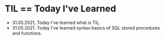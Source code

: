 # TIL == Today I've Learned

- 31.05.2021, Today I've learned what is TIL.
- 31.05.2021. Today I've learned syntax basics of SQL stored procedures and functions.
